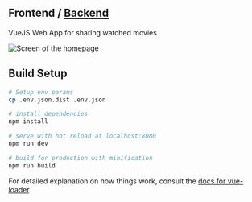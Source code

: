 ## Frontend / [Backend](https://github.com/svbackend/my-art-lib)

VueJS Web App for sharing watched movies

![Screen of the homepage](http://i.imgur.com/FUUUM8t.png)

## Build Setup

``` bash
# Setup env params
cp .env.json.dist .env.json

# install dependencies
npm install

# serve with hot reload at localhost:8080
npm run dev

# build for production with minification
npm run build
```

For detailed explanation on how things work, consult the [docs for vue-loader](http://vuejs.github.io/vue-loader).
